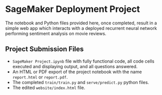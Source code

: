 # SageMaker Deployment Project

The notebook and Python files provided here, once completed, result in a simple web app which interacts with a deployed recurrent neural network performing sentiment analysis on movie reviews.

## Project Submission Files
- `SageMaker Project.ipynb` file with fully functional code, all code cells executed and displaying output, and all questions answered.
- An HTML or PDF export of the project notebook with the name `report.html` or `report.pdf`.
- The completed `train/train.py` and `serve/predict.py` python files.
- The edited `website/index.html` file.
